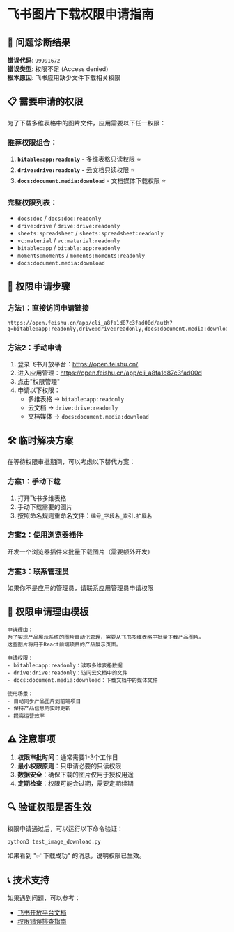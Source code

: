 # 飞书图片下载权限申请指南

## 🚨 问题诊断结果

**错误代码**: `99991672`  
**错误类型**: 权限不足 (Access denied)  
**根本原因**: 飞书应用缺少文件下载相关权限

## 📋 需要申请的权限

为了下载多维表格中的图片文件，应用需要以下任一权限：

### 推荐权限组合：
1. **`bitable:app:readonly`** - 多维表格只读权限 ⭐
2. **`drive:drive:readonly`** - 云文档只读权限 ⭐  
3. **`docs:document.media:download`** - 文档媒体下载权限 ⭐

### 完整权限列表：
- `docs:doc` / `docs:doc:readonly`
- `drive:drive` / `drive:drive:readonly`
- `sheets:spreadsheet` / `sheets:spreadsheet:readonly`
- `vc:material` / `vc:material:readonly`
- `bitable:app` / `bitable:app:readonly`
- `moments:moments` / `moments:moments:readonly`
- `docs:document.media:download`

## 🔗 权限申请步骤

### 方法1：直接访问申请链接
```
https://open.feishu.cn/app/cli_a8fa1d87c3fad00d/auth?q=bitable:app:readonly,drive:drive:readonly,docs:document.media:download&op_from=openapi&token_type=tenant
```

### 方法2：手动申请
1. 登录飞书开放平台：https://open.feishu.cn/
2. 进入应用管理：https://open.feishu.cn/app/cli_a8fa1d87c3fad00d
3. 点击"权限管理"
4. 申请以下权限：
   - 多维表格 → `bitable:app:readonly`
   - 云文档 → `drive:drive:readonly`
   - 文档媒体 → `docs:document.media:download`

## 🛠️ 临时解决方案

在等待权限审批期间，可以考虑以下替代方案：

### 方案1：手动下载
1. 打开飞书多维表格
2. 手动下载需要的图片
3. 按照命名规则重命名文件：`编号_字段名_索引.扩展名`

### 方案2：使用浏览器插件
开发一个浏览器插件来批量下载图片（需要额外开发）

### 方案3：联系管理员
如果你不是应用的管理员，请联系应用管理员申请权限

## 📝 权限申请理由模板

```
申请理由：
为了实现产品展示系统的图片自动化管理，需要从飞书多维表格中批量下载产品图片。
这些图片将用于React前端项目的产品展示页面。

申请权限：
- bitable:app:readonly：读取多维表格数据
- drive:drive:readonly：访问云文档中的文件
- docs:document.media:download：下载文档中的媒体文件

使用场景：
- 自动同步产品图片到前端项目
- 保持产品信息的实时更新
- 提高运营效率
```

## ⚠️ 注意事项

1. **权限审批时间**：通常需要1-3个工作日
2. **最小权限原则**：只申请必要的只读权限
3. **数据安全**：确保下载的图片仅用于授权用途
4. **定期检查**：权限可能会过期，需要定期续期

## 🔍 验证权限是否生效

权限申请通过后，可以运行以下命令验证：

```bash
python3 test_image_download.py
```

如果看到 "✅ 下载成功" 的消息，说明权限已生效。

## 📞 技术支持

如果遇到问题，可以参考：
- [飞书开放平台文档](https://open.feishu.cn/document/)
- [权限错误排查指南](https://open.feishu.cn/document/uAjLw4CM/ugTN1YjL4UTN24CO1UjN/trouble-shooting/how-to-fix-the-99991672-error)
